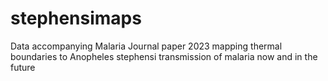 # stephensimaps
Data accompanying Malaria Journal paper 2023 mapping thermal boundaries to Anopheles stephensi transmission of malaria now and in the future
